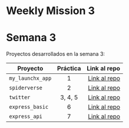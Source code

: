 # Weekly Mission 3
# Semana 3 

Proyectos desarrollados en la semana 3:

| Proyecto | Práctica | Link al repo |
| ------------- |:-------------:| -----:|
|`my_launchx_app`|1|[Link al repo](https://github.com/CeViMu/my_launchx_app)|
|`spiderverse`|2|[Link al repo](https://github.com/CeViMu/spiderverse)|
|`twitter`|3, 4, 5|[Link al repo](https://github.com/CeViMu/twitter)|
|`express_basic`|6|[Link al repo](https://github.com/CeViMu/express_basic)|
|`express_api`|7|[Link al repo](https://github.com/CeViMu/express_api)|
